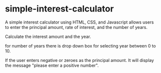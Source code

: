 # simple-interest-calculator
A simple interest calculator using HTML, CSS, and Javascript allows users to enter 
the principal amount, rate of interest, and the number of years.

Calculate the interest amount and the year.

for number of years there is drop down box for selecting year between 0 to 10.

If the user enters negative or zeroes as the principal amount. 
It will display the message "please enter a positive number".
 

